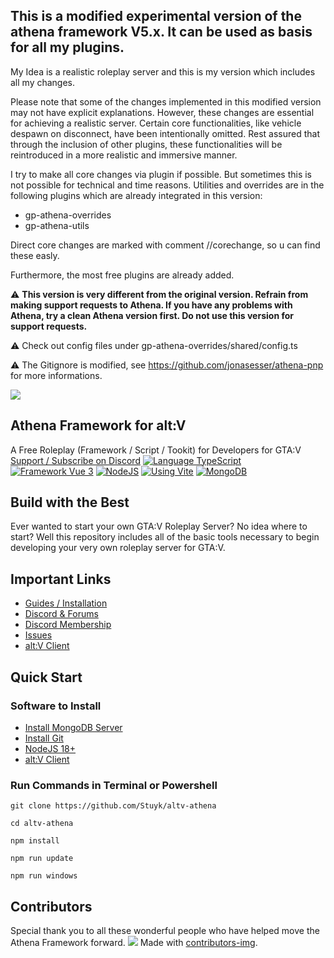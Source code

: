 <h2>This is a modified experimental version of the athena framework V5.x. It can be used as basis for all my plugins.</h2>My Idea is a realistic roleplay server and this is my version which includes all my changes.

Please note that some of the changes implemented in this modified version may not have explicit explanations. However, these changes are essential for achieving a realistic server. Certain core functionalities, like vehicle despawn on disconnect, have been intentionally omitted. Rest assured that through the inclusion of other plugins, these functionalities will be reintroduced in a more realistic and immersive manner.

I try to make all core changes via plugin if possible. But sometimes this is not possible for technical and time reasons. Utilities and overrides are in the following plugins which are already integrated in this version:

-   gp-athena-overrides
-   gp-athena-utils

Direct core changes are marked with comment //corechange, so u can find these easly.

Furthermore, the most free plugins are already added.

⚠️ <b>This version is very different from the original version. Refrain from making support requests to Athena. If you have any problems with Athena, try a clean Athena version first. Do not use this version for support requests.</b>

⚠️ Check out config files under gp-athena-overrides/shared/config.ts

⚠️ The Gitignore is modified, see https://github.com/jonasesser/athena-pnp for more informations.

<img src="https://i.imgur.com/LhhWWET.png">

<h2>Athena Framework for alt:V</h2>A Free Roleplay (Framework / Script / Tookit) for Developers for GTA:V <a href="https://discord.com/servers/athena-framework-790039623648542760">Support / Subscribe on Discord</a> <a href="https://typescriptlang.org"><img src="https://img.shields.io/badge/Typescript-Typescript-007acc?label=" alt="Language TypeScript"></a> <a href="https://vuejs.org"><img src="https://img.shields.io/badge/Framework-Vue%203-green.svg?label=" alt="Framework Vue 3"></a> <a href="https://nodejs.org"><img src="https://img.shields.io/badge/Using-NodeJS-darkgreen.svg?label=" alt="NodeJS"></a> <a href="https://vitejs.dev"><img src="https://img.shields.io/badge/Using-Vite-cyan.svg?label=" alt="Using Vite"></a> <a href="https://mongodb.com/"><img src="https://img.shields.io/badge/Using-MongoDB-green.svg?label=" alt="MongoDB"></a>

## Build with the Best

Ever wanted to start your own GTA:V Roleplay Server? No idea where to start? Well this repository includes all of the basic tools necessary to begin developing your very own roleplay server for GTA:V.

## Important Links

-   [Guides / Installation](https://athenaframework.com)
-   [Discord & Forums](https://ares.stuyk.com/v1/get/discord)
-   [Discord Membership](https://discord.com/servers/athena-framework-790039623648542760)
-   [Issues](https://github.com/Stuyk/altv-athena/issues)
-   [alt:V Client](https://altv.mp)

## Quick Start

### Software to Install

-   [Install MongoDB Server](https://www.mongodb.com/try/download/community)
-   [Install Git](https://git-scm.com/downloads)
-   [NodeJS 18+](https://nodejs.org/en/download/)
-   [alt:V Client](https://altv.mp/)

### Run Commands in Terminal or Powershell

```
git clone https://github.com/Stuyk/altv-athena
```

```
cd altv-athena
```

```
npm install
```

```
npm run update
```

```
npm run windows
```

## Contributors

Special thank you to all these wonderful people who have helped move the Athena Framework forward.
<a href="https://github.com/stuyk/altv-athena/graphs/contributors"><img src="https://contrib.rocks/image?repo=stuyk/altv-athena"></a>
Made with [contributors-img](https://contrib.rocks).
